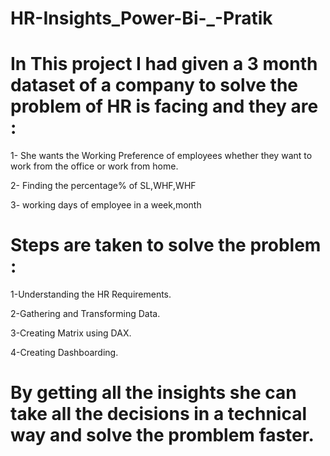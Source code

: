 # HR-Insights_Power-Bi-_-Pratik

# In This project I had given a 3 month dataset of a company to solve the problem of HR is facing and they are :

1- She wants the Working Preference of employees whether they want to work from the office or  work from home.

2- Finding the percentage% of SL,WHF,WHF

3- working days of employee in a week,month

# Steps are taken to solve the problem :

1-Understanding the HR Requirements.

2-Gathering and Transforming Data.

3-Creating Matrix using DAX.

4-Creating Dashboarding.

# By getting all the insights she can take all the decisions in a technical way and solve the promblem faster.
